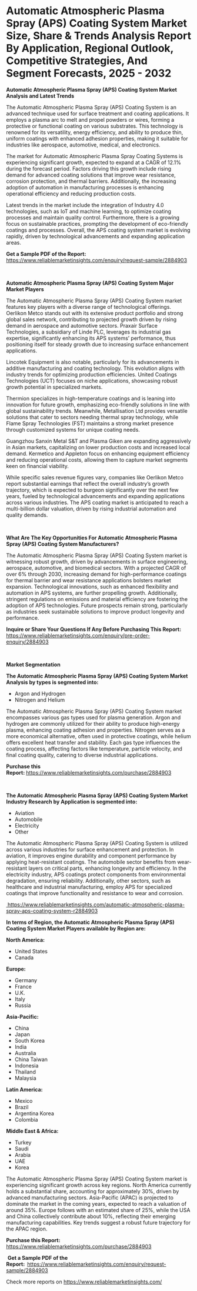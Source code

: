 <p><h1>Automatic Atmospheric Plasma Spray (APS) Coating System Market Size, Share & Trends Analysis Report By Application, Regional Outlook, Competitive Strategies, And Segment Forecasts, 2025 - 2032</h1></p><p><strong>Automatic Atmospheric Plasma Spray (APS) Coating System Market Analysis and Latest Trends</strong></p>
<p><p>The Automatic Atmospheric Plasma Spray (APS) Coating System is an advanced technique used for surface treatment and coating applications. It employs a plasma arc to melt and propel powders or wires, forming a protective or functional coating on various substrates. This technology is renowned for its versatility, energy efficiency, and ability to produce thin, uniform coatings with enhanced adhesion properties, making it suitable for industries like aerospace, automotive, medical, and electronics.</p><p>The market for Automatic Atmospheric Plasma Spray Coating Systems is experiencing significant growth, expected to expand at a CAGR of 12.1% during the forecast period. Factors driving this growth include rising demand for advanced coating solutions that improve wear resistance, corrosion protection, and thermal barriers. Additionally, the increasing adoption of automation in manufacturing processes is enhancing operational efficiency and reducing production costs. </p><p>Latest trends in the market include the integration of Industry 4.0 technologies, such as IoT and machine learning, to optimize coating processes and maintain quality control. Furthermore, there is a growing focus on sustainable practices, prompting the development of eco-friendly coatings and processes. Overall, the APS coating system market is evolving rapidly, driven by technological advancements and expanding application areas.</p></p>
<p><strong>Get a Sample PDF of the Report:&nbsp;</strong> <a href="https://www.reliablemarketinsights.com/enquiry/request-sample/2884903?utm_campaign=2563&utm_medium=2&utm_source=Github&utm_content=ia&utm_term=13032025&utm_id=automatic-atmospheric-plasma-spray-aps-coating-system">https://www.reliablemarketinsights.com/enquiry/request-sample/2884903</a></p>
<p>&nbsp;</p>
<p><strong>Automatic Atmospheric Plasma Spray (APS) Coating System Major Market Players</strong></p>
<p><p>The Automatic Atmospheric Plasma Spray (APS) Coating System market features key players with a diverse range of technological offerings. Oerlikon Metco stands out with its extensive product portfolio and strong global sales network, contributing to projected growth driven by rising demand in aerospace and automotive sectors. Praxair Surface Technologies, a subsidiary of Linde PLC, leverages its industrial gas expertise, significantly enhancing its APS systems’ performance, thus positioning itself for steady growth due to increasing surface enhancement applications.</p><p>Lincotek Equipment is also notable, particularly for its advancements in additive manufacturing and coating technology. This evolution aligns with industry trends for optimizing production efficiencies. United Coatings Technologies (UCT) focuses on niche applications, showcasing robust growth potential in specialized markets.</p><p>Thermion specializes in high-temperature coatings and is leaning into innovation for future growth, emphasizing eco-friendly solutions in line with global sustainability trends. Meanwhile, Metallisation Ltd provides versatile solutions that cater to sectors needing thermal spray technology, while Flame Spray Technologies (FST) maintains a strong market presence through customized systems for unique coating needs.</p><p>Guangzhou Sanxin Metal S&T and Plasma Giken are expanding aggressively in Asian markets, capitalizing on lower production costs and increased local demand. Kermetico and Appleton focus on enhancing equipment efficiency and reducing operational costs, allowing them to capture market segments keen on financial viability.</p><p>While specific sales revenue figures vary, companies like Oerlikon Metco report substantial earnings that reflect the overall industry’s growth trajectory, which is expected to burgeon significantly over the next few years, fueled by technological advancements and expanding applications across various industries. The APS coating market is anticipated to reach a multi-billion dollar valuation, driven by rising industrial automation and quality demands.</p></p>
<p>&nbsp;</p>
<p><strong>What Are The Key Opportunities For Automatic Atmospheric Plasma Spray (APS) Coating System Manufacturers?</strong></p>
<p><p>The Automatic Atmospheric Plasma Spray (APS) Coating System market is witnessing robust growth, driven by advancements in surface engineering, aerospace, automotive, and biomedical sectors. With a projected CAGR of over 6% through 2030, increasing demand for high-performance coatings for thermal barrier and wear resistance applications bolsters market expansion. Technological innovations, such as enhanced flexibility and automation in APS systems, are further propelling growth. Additionally, stringent regulations on emissions and material efficiency are fostering the adoption of APS technologies. Future prospects remain strong, particularly as industries seek sustainable solutions to improve product longevity and performance.</p></p>
<p><strong>Inquire or Share Your Questions If Any Before Purchasing This Report:</strong> <a href="https://www.reliablemarketinsights.com/enquiry/pre-order-enquiry/2884903?utm_campaign=2563&utm_medium=2&utm_source=Github&utm_content=ia&utm_term=13032025&utm_id=automatic-atmospheric-plasma-spray-aps-coating-system">https://www.reliablemarketinsights.com/enquiry/pre-order-enquiry/2884903</a></p>
<p>&nbsp;</p>
<p><strong>Market Segmentation</strong></p>
<p><strong>The Automatic Atmospheric Plasma Spray (APS) Coating System Market Analysis by types is segmented into:</strong></p>
<p><ul><li>Argon and Hydrogen</li><li>Nitrogen and Helium</li></ul></p>
<p><p>The Automatic Atmospheric Plasma Spray (APS) Coating System market encompasses various gas types used for plasma generation. Argon and hydrogen are commonly utilized for their ability to produce high-energy plasma, enhancing coating adhesion and properties. Nitrogen serves as a more economical alternative, often used in protective coatings, while helium offers excellent heat transfer and stability. Each gas type influences the coating process, affecting factors like temperature, particle velocity, and final coating quality, catering to diverse industrial applications.</p></p>
<p><strong>Purchase this Report:&nbsp;</strong><a href="https://www.reliablemarketinsights.com/purchase/2884903?utm_campaign=2563&utm_medium=2&utm_source=Github&utm_content=ia&utm_term=13032025&utm_id=automatic-atmospheric-plasma-spray-aps-coating-system">https://www.reliablemarketinsights.com/purchase/2884903</a></p>
<p>&nbsp;</p>
<p><strong>The Automatic Atmospheric Plasma Spray (APS) Coating System Market Industry Research by Application is segmented into:</strong></p>
<p><ul><li>Aviation</li><li>Automobile</li><li>Electricity</li><li>Other</li></ul></p>
<p><p>The Automatic Atmospheric Plasma Spray (APS) Coating System is utilized across various industries for surface enhancement and protection. In aviation, it improves engine durability and component performance by applying heat-resistant coatings. The automobile sector benefits from wear-resistant layers on critical parts, enhancing longevity and efficiency. In the electricity industry, APS coatings protect components from environmental degradation, ensuring reliability. Additionally, other sectors, such as healthcare and industrial manufacturing, employ APS for specialized coatings that improve functionality and resistance to wear and corrosion.</p></p>
<p><a href="https://www.reliablemarketinsights.com/automatic-atmospheric-plasma-spray-aps-coating-system-r2884903?utm_campaign=2563&utm_medium=2&utm_source=Github&utm_content=ia&utm_term=13032025&utm_id=automatic-atmospheric-plasma-spray-aps-coating-system">&nbsp;https://www.reliablemarketinsights.com/automatic-atmospheric-plasma-spray-aps-coating-system-r2884903</a></p>
<p><strong>In terms of Region, the Automatic Atmospheric Plasma Spray (APS) Coating System Market Players available by Region are:</strong></p>
<p>
    <p> <strong> North America: </strong>
        <ul>
            <li>United States</li>
            <li>Canada</li>
        </ul>
        </p> 
    <p> <strong> Europe: </strong>
        <ul>
            <li>Germany</li>
            <li>France</li>
            <li>U.K.</li>
            <li>Italy</li>
            <li>Russia</li>
        </ul>
        </p> 
    <p> <strong> Asia-Pacific: </strong>
        <ul>
            <li>China</li>
            <li>Japan</li>
            <li>South Korea</li>
            <li>India</li>
            <li>Australia</li>
            <li>China Taiwan</li>
            <li>Indonesia</li>
            <li>Thailand</li>
            <li>Malaysia</li>
        </ul>
        </p> 
    <p> <strong> Latin America: </strong>
        <ul>
            <li>Mexico</li>
            <li>Brazil</li>
            <li>Argentina Korea</li>
            <li>Colombia</li>
        </ul>
        </p> 
    <p> <strong> Middle East & Africa: </strong>
        <ul>
            <li>Turkey</li>
            <li>Saudi</li>
            <li>Arabia</li>
            <li>UAE</li>
            <li>Korea</li>
        </ul>
    </p>
    </p>
<p><p>The Automatic Atmospheric Plasma Spray (APS) Coating System market is experiencing significant growth across key regions. North America currently holds a substantial share, accounting for approximately 30%, driven by advanced manufacturing sectors. Asia-Pacific (APAC) is projected to dominate the market in the coming years, expected to reach a valuation of around 35%. Europe follows with an estimated share of 25%, while the USA and China collectively contribute about 10%, reflecting their emerging manufacturing capabilities. Key trends suggest a robust future trajectory for the APAC region.</p></p>
<p><strong>Purchase this Report: </strong><a href="https://www.reliablemarketinsights.com/purchase/2884903?utm_campaign=2563&utm_medium=2&utm_source=Github&utm_content=ia&utm_term=13032025&utm_id=automatic-atmospheric-plasma-spray-aps-coating-system">https://www.reliablemarketinsights.com/purchase/2884903</a></p>
<p>&nbsp;<strong>Get a Sample PDF of the Report:&nbsp;&nbsp;</strong><a href="https://www.reliablemarketinsights.com/enquiry/request-sample/2884903?utm_campaign=2563&utm_medium=2&utm_source=Github&utm_content=ia&utm_term=13032025&utm_id=automatic-atmospheric-plasma-spray-aps-coating-system">https://www.reliablemarketinsights.com/enquiry/request-sample/2884903</a></p>
<p><strong></strong></p>
<p>Check more reports on <a href="https://www.reliablemarketinsights.com/?utm_campaign=2563&utm_medium=2&utm_source=Github&utm_content=ia&utm_term=13032025&utm_id=automatic-atmospheric-plasma-spray-aps-coating-system">https://www.reliablemarketinsights.com/</a></p>